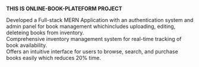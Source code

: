**THIS IS ONLINE-BOOK-PLATEFORM PROJECT**

Developed a Full-stack MERN Application with an authentication system and admin panel for book management whichincludes uploading, editing, deleteing books from inventory.
<br>
Comprehensive inventory management system for real-time tracking of book availability.
<br>
Offers an intuitive interface for users to browse, search, and purchase books easily which reduces 20% time.
